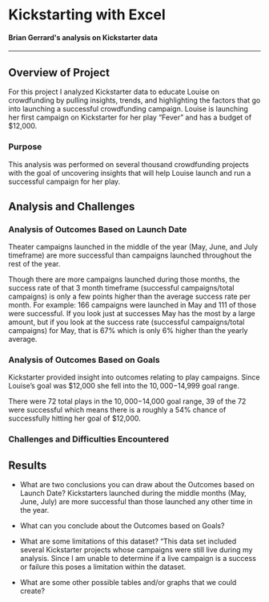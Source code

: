 # Kickstarting with Excel

#### Brian Gerrard's analysis on Kickstarter data 
---
## Overview of Project
For this project I analyzed Kickstarter data to educate Louise on crowdfunding by pulling insights, trends, and highlighting the factors that go into launching a successful crowdfunding campaign. Louise is launching her first campaign on Kickstarter for her play “Fever” and has a budget of $12,000. 


### Purpose
This analysis was performed on several thousand crowdfunding projects with the goal of uncovering insights that will help Louise launch and run a successful campaign for her play.



## Analysis and Challenges

### Analysis of Outcomes Based on Launch Date
Theater campaigns launched in the middle of the year (May, June, and July timeframe) are more successful than campaigns launched throughout the rest of the year. 

Though there are more campaigns launched during those months, the success rate of that 3 month timeframe (successful campaigns/total campaigns) is only a few points higher than the average success rate per month. For example: 166 campaigns were launched in May and 111 of those were successful. If you look just at successes May has the most by a large amount, but if you look at the success rate (successful campaigns/total campaigns) for May, that is 67% which is only 6% higher than the yearly average. 

 
### Analysis of Outcomes Based on Goals
Kickstarter provided insight into outcomes relating to play campaigns. Since Louise’s goal was $12,000 she fell into the $10,000-$14,999 goal range.

There were 72 total plays in the $10,000-$14,000 goal range, 39 of the 72 were successful which means there is a roughly a 54% chance of successfully hitting her goal of $12,000.  


### Challenges and Difficulties Encountered

## Results

- What are two conclusions you can draw about the Outcomes based on Launch Date?
Kickstarters launched during the middle months (May, June, July) are more successful than those launched any other time in the year.
 

- What can you conclude about the Outcomes based on Goals?

- What are some limitations of this dataset?
“This data set included several Kickstarter projects whose campaigns were still live during my analysis. Since I am unable to determine if a live campaign is a success or failure this poses a limitation within the dataset. 

- What are some other possible tables and/or graphs that we could create?
